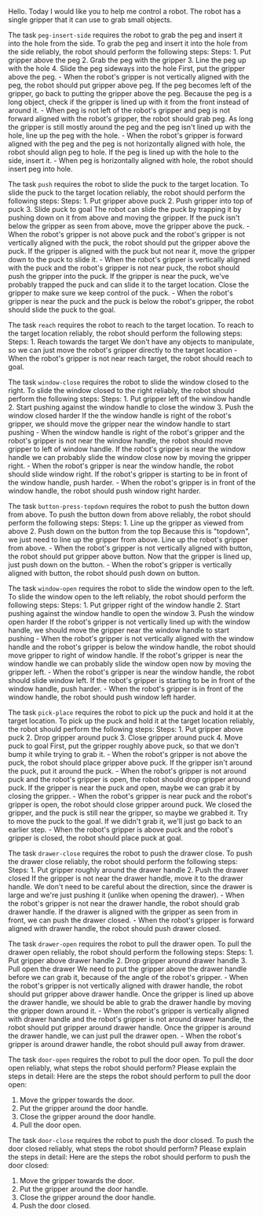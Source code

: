 Hello. Today I would like you to help me control a robot. The robot has a single gripper that it can use to grab small objects.


The task `peg-insert-side` requires the robot to grab the peg and insert it into the hole from the side.
To grab the peg and insert it into the hole from the side reliably, the robot should perform the following steps:
    Steps:  1. Put gripper above the peg  2. Grab the peg with the gripper  3. Line the peg up with the hole  4. Slide the peg sideways into the hole
    First, put the gripper above the peg.
    - When the robot's gripper is not vertically aligned with the peg, the robot should put gripper above peg.
    If the peg becomes left of the gripper, go back to putting the gripper above the peg. Because the peg is a long object, check if the gripper is lined up with it from the front instead of around it.
    - When peg is not left of the robot's gripper and peg is not forward aligned with the robot's gripper, the robot should grab peg.
    As long the gripper is still mostly around the peg and the peg isn't lined up with the hole, line up the peg with the hole.
    - When the robot's gripper is forward aligned with the peg and the peg is not horizontally aligned with hole, the robot should align peg to hole.
    If the peg is lined up with the hole to the side, insert it.
    - When peg is horizontally aligned with hole, the robot should insert peg into hole.

The task `push` requires the robot to slide the puck to the target location.
To slide the puck to the target location reliably, the robot should perform the following steps:
    Steps:  1. Put gripper above puck  2. Push gripper into top of puck  3. Slide puck to goal
    The robot can slide the puck by trapping it by pushing down on it from above and moving the gripper. If the puck isn't below the gripper as seen from above, move the gripper above the puck.
    - When the robot's gripper is not above puck and the robot's gripper is not vertically aligned with the puck, the robot should put the gripper above the puck.
    If the gripper is aligned with the puck but not near it, move the gripper down to the puck to slide it.
    - When the robot's gripper is vertically aligned with the puck and the robot's gripper is not near puck, the robot should push the gripper into the puck.
    If the gripper is near the puck, we've probably trapped the puck and can slide it to the target location. Close the gripper to make sure we keep control of the puck.
    - When the robot's gripper is near the puck and the puck is below the robot's gripper, the robot should slide the puck to the goal.

The task `reach` requires the robot to reach to the target location.
To reach to the target location reliably, the robot should perform the following steps:
    Steps:  1. Reach towards the target
    We don't have any objects to manipulate, so we can just move the robot's gripper directly to the target location
    - When the robot's gripper is not near reach target, the robot should reach to goal.

The task `window-close` requires the robot to slide the window closed to the right.
To slide the window closed to the right reliably, the robot should perform the following steps:
    Steps:  1. Put gripper left of the window handle  2. Start pushing against the window handle to close the window  3. Push the window closed harder
    If the the window handle is right of the robot's gripper, we should move the gripper near the window handle to start pushing
    - When the window handle is right of the robot's gripper and the robot's gripper is not near the window handle, the robot should move gripper to left of window handle.
    If the robot's gripper is near the window handle we can probably slide the window close now by moving the gripper right.
    - When the robot's gripper is near the window handle, the robot should slide window right.
    If the robot's gripper is starting to be in front of the window handle, push harder.
    - When the robot's gripper is in front of the window handle, the robot should push window right harder.

The task `button-press-topdown` requires the robot to push the button down from above.
To push the button down from above reliably, the robot should perform the following steps:
    Steps:  1. Line up the gripper as viewed from above  2. Push down on the button from the top
    Because this is "topdown", we just need to line up the gripper from above. Line up the robot's gripper from above.
    - When the robot's gripper is not vertically aligned with button, the robot should put gripper above button.
    Now that the gripper is lined up, just push down on the button.
    - When the robot's gripper is vertically aligned with button, the robot should push down on button.

The task `window-open` requires the robot to slide the window open to the left.
To slide the window open to the left reliably, the robot should perform the following steps:
    Steps:  1. Put gripper right of the window handle  2. Start pushing against the window handle to open the window  3. Push the window open harder
    If the robot's gripper is not vertically lined up with the window handle, we should move the gripper near the window handle to start pushing
    - When the robot's gripper is not vertically aligned with the window handle and the robot's gripper is below the window handle, the robot should move gripper to right of window handle.
    If the robot's gripper is near the window handle we can probably slide the window open now by moving the gripper left.
    - When the robot's gripper is near the window handle, the robot should slide window left.
    If the robot's gripper is starting to be in front of the window handle, push harder.
    - When the robot's gripper is in front of the window handle, the robot should push window left harder.

The task `pick-place` requires the robot to pick up the puck and hold it at the target location.
To pick up the puck and hold it at the target location reliably, the robot should perform the following steps:
    Steps:  1. Put gripper above puck  2. Drop gripper around puck  3. Close gripper around puck  4. Move puck to goal
    First, put the gripper roughly above puck, so that we don't bump it while trying to grab it.
    - When the robot's gripper is not above the puck, the robot should place gripper above puck.
    If the gripper isn't around the puck, put it around the puck.
    - When the robot's gripper is not around puck and the robot's gripper is open, the robot should drop gripper around puck.
    If the gripper is near the puck and open, maybe we can grab it by closing the gripper.
    - When the robot's gripper is near puck and the robot's gripper is open, the robot should close gripper around puck.
    We closed the gripper, and the puck is still near the gripper, so maybe we grabbed it. Try to move the puck to the goal. If we didn't grab it, we'll just go back to an earlier step.
    - When the robot's gripper is above puck and the robot's gripper is closed, the robot should place puck at goal.

The task `drawer-close` requires the robot to push the drawer close.
To push the drawer close reliably, the robot should perform the following steps:
    Steps:  1. Put gripper roughly around the drawer handle  2. Push the drawer closed
    If the gripper is not near the drawer handle, move it to the drawer handle. We don't need to be careful about the direction, since the drawer is large and we're just pushing it (unlike when opening the drawer).
    - When the robot's gripper is not near the drawer handle, the robot should grab drawer handle.
    If the drawer is aligned with the gripper as seen from in front, we can push the drawer closed.
    - When the robot's gripper is forward aligned with drawer handle, the robot should push drawer closed.

The task `drawer-open` requires the robot to pull the drawer open.
To pull the drawer open reliably, the robot should perform the following steps:
    Steps:  1. Put gripper above drawer handle  2. Drop gripper around drawer handle  3. Pull open the drawer
    We need to put the gripper above the drawer handle before we can grab it, because of the angle of the robot's gripper.
    - When the robot's gripper is not vertically aligned with drawer handle, the robot should put gripper above drawer handle.
    Once the gripper is lined up above the drawer handle, we should be able to grab the drawer handle by moving the gripper down around it.
    - When the robot's gripper is vertically aligned with drawer handle and the robot's gripper is not around drawer handle, the robot should put gripper around drawer handle.
    Once the gripper is around the drawer handle, we can just pull the drawer open.
    - When the robot's gripper is around drawer handle, the robot should pull away from drawer.

The task `door-open` requires the robot to pull the door open.
To pull the door open reliably, what steps the robot should perform? Please explain the steps in detail:
Here are the steps the robot should perform to pull the door open:
1. Move the gripper towards the door.
2. Put the gripper around the door handle.
3. Close the gripper around the door handle.
4. Pull the door open.

The task `door-close` requires the robot to push the door closed.
To push the door closed reliably, what steps the robot should perform? Please explain the steps in detail:
Here are the steps the robot should perform to push the door closed:
1. Move the gripper towards the door.
2. Put the gripper around the door handle.
3. Close the gripper around the door handle.
4. Push the door closed.


